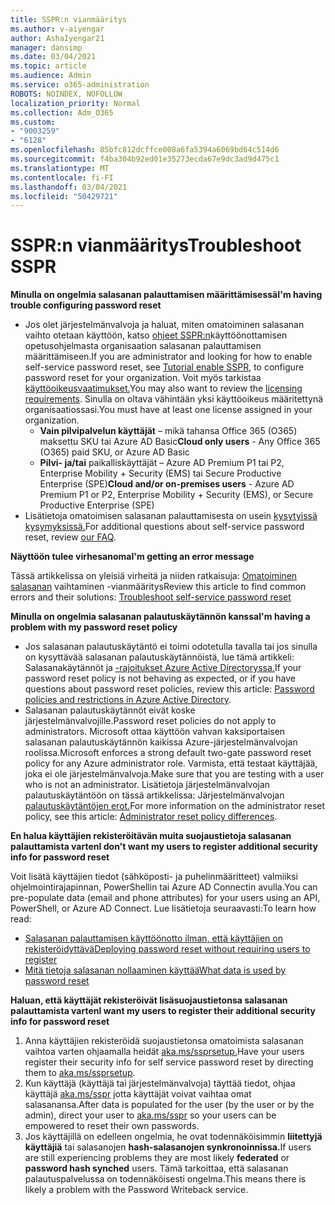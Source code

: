 ```yaml
---
title: SSPR:n vianmääritys
ms.author: v-aiyengar
author: AshaIyengar21
manager: dansimp
ms.date: 03/04/2021
ms.topic: article
ms.audience: Admin
ms.service: o365-administration
ROBOTS: NOINDEX, NOFOLLOW
localization_priority: Normal
ms.collection: Adm_O365
ms.custom:
- "9003259"
- "6128"
ms.openlocfilehash: 85bfc812dcffce008a6fa5394a6069bd64c514d6
ms.sourcegitcommit: f4ba304b92ed01e35273ecda67e9dc3ad9d475c1
ms.translationtype: MT
ms.contentlocale: fi-FI
ms.lasthandoff: 03/04/2021
ms.locfileid: "50429721"
---
```

# <a name="troubleshoot-sspr"></a><span data-ttu-id="72eaf-102">SSPR:n vianmääritys</span><span class="sxs-lookup"><span data-stu-id="72eaf-102">Troubleshoot SSPR</span></span>

<span data-ttu-id="72eaf-103">**Minulla on ongelmia salasanan palauttamisen määrittämisessä**</span><span class="sxs-lookup"><span data-stu-id="72eaf-103">**I'm having trouble configuring password reset**</span></span>

- <span data-ttu-id="72eaf-104">Jos olet järjestelmänvalvoja ja haluat, miten omatoiminen salasanan vaihto otetaan käyttöön, katso [ohjeet SSPR:n](https://docs.microsoft.com/azure/active-directory/authentication/tutorial-enable-sspr)käyttöönottamisen opetusohjelmasta organisaation salasanan palauttamisen määrittämiseen.</span><span class="sxs-lookup"><span data-stu-id="72eaf-104">If you are administrator and looking for how to enable self-service password reset, see [Tutorial enable SSPR](https://docs.microsoft.com/azure/active-directory/authentication/tutorial-enable-sspr), to configure password reset for your organization.</span></span> <span data-ttu-id="72eaf-105">Voit myös tarkistaa [käyttöoikeusvaatimukset.](https://docs.microsoft.com/azure/active-directory/authentication/concept-sspr-licensing?WT.mc_id=Portal-Microsoft_Azure_Support)</span><span class="sxs-lookup"><span data-stu-id="72eaf-105">You may also want to review the [licensing requirements](https://docs.microsoft.com/azure/active-directory/authentication/concept-sspr-licensing?WT.mc_id=Portal-Microsoft_Azure_Support).</span></span> <span data-ttu-id="72eaf-106">Sinulla on oltava vähintään yksi käyttöoikeus määritettynä organisaatiossasi.</span><span class="sxs-lookup"><span data-stu-id="72eaf-106">You must have at least one license assigned in your organization.</span></span>
    - <span data-ttu-id="72eaf-107">**Vain pilvipalvelun käyttäjät** – mikä tahansa Office 365 (O365) maksettu SKU tai Azure AD Basic</span><span class="sxs-lookup"><span data-stu-id="72eaf-107">**Cloud only users** - Any Office 365 (O365) paid SKU, or Azure AD Basic</span></span>
    - <span data-ttu-id="72eaf-108">**Pilvi- ja/tai** paikalliskäyttäjät – Azure AD Premium P1 tai P2, Enterprise Mobility + Security (EMS) tai Secure Productive Enterprise (SPE)</span><span class="sxs-lookup"><span data-stu-id="72eaf-108">**Cloud and/or on-premises users** - Azure AD Premium P1 or P2, Enterprise Mobility + Security (EMS), or Secure Productive Enterprise (SPE)</span></span>
- <span data-ttu-id="72eaf-109">Lisätietoja omatoimisen salasanan palauttamisesta on usein [kysytyissä kysymyksissä.](https://docs.microsoft.com/azure/active-directory/authentication/active-directory-passwords-faq?WT.mc_id=Portal-Microsoft_Azure_Support)</span><span class="sxs-lookup"><span data-stu-id="72eaf-109">For additional questions about self-service password reset, review [our FAQ](https://docs.microsoft.com/azure/active-directory/authentication/active-directory-passwords-faq?WT.mc_id=Portal-Microsoft_Azure_Support).</span></span>

<span data-ttu-id="72eaf-110">**Näyttöön tulee virhesanoma**</span><span class="sxs-lookup"><span data-stu-id="72eaf-110">**I'm getting an error message**</span></span>

<span data-ttu-id="72eaf-111">Tässä artikkelissa on yleisiä virheitä ja niiden ratkaisuja: [Omatoiminen salasanan](https://docs.microsoft.com/azure/active-directory/authentication/active-directory-passwords-troubleshoot?WT.mc_id=Portal-Microsoft_Azure_Support) vaihtaminen -vianmääritys</span><span class="sxs-lookup"><span data-stu-id="72eaf-111">Review this article to find common errors and their solutions: [Troubleshoot self-service password reset](https://docs.microsoft.com/azure/active-directory/authentication/active-directory-passwords-troubleshoot?WT.mc_id=Portal-Microsoft_Azure_Support)</span></span>

<span data-ttu-id="72eaf-112">**Minulla on ongelmia salasanan palautuskäytännön kanssa**</span><span class="sxs-lookup"><span data-stu-id="72eaf-112">**I'm having a problem with my password reset policy**</span></span>

- <span data-ttu-id="72eaf-113">Jos salasanan palautuskäytäntö ei toimi odotetulla tavalla tai jos sinulla on kysyttävää salasanan palautuskäytännöistä, lue tämä artikkeli: Salasanakäytännöt ja [-rajoitukset Azure Active Directoryssa.](https://docs.microsoft.com/azure/active-directory/authentication/concept-sspr-policy?WT.mc_id=Portal-Microsoft_Azure_Support)</span><span class="sxs-lookup"><span data-stu-id="72eaf-113">If your password reset policy is not behaving as expected, or if you have questions about password reset policies, review this article: [Password policies and restrictions in Azure Active Directory](https://docs.microsoft.com/azure/active-directory/authentication/concept-sspr-policy?WT.mc_id=Portal-Microsoft_Azure_Support).</span></span>
- <span data-ttu-id="72eaf-114">Salasanan palautuskäytännöt eivät koske järjestelmänvalvojille.</span><span class="sxs-lookup"><span data-stu-id="72eaf-114">Password reset policies do not apply to administrators.</span></span> <span data-ttu-id="72eaf-115">Microsoft ottaa käyttöön vahvan kaksiportaisen salasanan palautuskäytännön kaikissa Azure-järjestelmänvalvojan roolissa.</span><span class="sxs-lookup"><span data-stu-id="72eaf-115">Microsoft enforces a strong default two-gate password reset policy for any Azure administrator role.</span></span> <span data-ttu-id="72eaf-116">Varmista, että testaat käyttäjää, joka ei ole järjestelmänvalvoja.</span><span class="sxs-lookup"><span data-stu-id="72eaf-116">Make sure that you are testing with a user who is not an administrator.</span></span> <span data-ttu-id="72eaf-117">Lisätietoja järjestelmänvalvojan palautuskäytäntöön on tässä artikkelissa: Järjestelmänvalvojan [palautuskäytäntöjen erot.](https://docs.microsoft.com/azure/active-directory/authentication/concept-sspr-policy?WT.mc_id=Portal-Microsoft_Azure_Support#administrator-reset-policy-differences)</span><span class="sxs-lookup"><span data-stu-id="72eaf-117">For more information on the administrator reset policy, see this article: [Administrator reset policy differences](https://docs.microsoft.com/azure/active-directory/authentication/concept-sspr-policy?WT.mc_id=Portal-Microsoft_Azure_Support#administrator-reset-policy-differences).</span></span>

<span data-ttu-id="72eaf-118">**En halua käyttäjien rekisteröitävän muita suojaustietoja salasanan palauttamista varten**</span><span class="sxs-lookup"><span data-stu-id="72eaf-118">**I don't want my users to register additional security info for password reset**</span></span>

<span data-ttu-id="72eaf-119">Voit lisätä käyttäjien tiedot (sähköposti- ja puhelinmääritteet) valmiiksi ohjelmointirajapinnan, PowerShellin tai Azure AD Connectin avulla.</span><span class="sxs-lookup"><span data-stu-id="72eaf-119">You can pre-populate data (email and phone attributes) for your users using an API, PowerShell, or Azure AD Connect.</span></span> <span data-ttu-id="72eaf-120">Lue lisätietoja seuraavasti:</span><span class="sxs-lookup"><span data-stu-id="72eaf-120">To learn how read:</span></span>

- [<span data-ttu-id="72eaf-121">Salasanan palauttamisen käyttöönotto ilman, että käyttäjien on rekisteröidyttävä</span><span class="sxs-lookup"><span data-stu-id="72eaf-121">Deploying password reset without requiring users to register</span></span>](https://docs.microsoft.com/azure/active-directory/active-directory-passwords-data?WT.mc_id=Portal-Microsoft_Azure_Support#set-and-read-authentication-data-using-powershell)
- [<span data-ttu-id="72eaf-122">Mitä tietoja salasanan nollaaminen käyttää</span><span class="sxs-lookup"><span data-stu-id="72eaf-122">What data is used by password reset</span></span>](https://docs.microsoft.com/azure/active-directory/active-directory-passwords-data?WT.mc_id=Portal-Microsoft_Azure_Support)

<span data-ttu-id="72eaf-123">**Haluan, että käyttäjät rekisteröivät lisäsuojaustietonsa salasanan palauttamista varten**</span><span class="sxs-lookup"><span data-stu-id="72eaf-123">**I want my users to register their additional security info for password reset**</span></span>

1. <span data-ttu-id="72eaf-124">Anna käyttäjien rekisteröidä suojaustietonsa omatoimista salasanan vaihtoa varten ohjaamalla heidät [aka.ms/ssprsetup.](https://mysignins.microsoft.com/security-info)</span><span class="sxs-lookup"><span data-stu-id="72eaf-124">Have your users register their security info for self service password reset by directing them to [aka.ms/ssprsetup](https://mysignins.microsoft.com/security-info).</span></span>
1. <span data-ttu-id="72eaf-125">Kun käyttäjä (käyttäjä tai järjestelmänvalvoja) täyttää tiedot, ohjaa käyttäjä [aka.ms/sspr](https://passwordreset.microsoftonline.com/) jotta käyttäjät voivat vaihtaa omat salasanansa.</span><span class="sxs-lookup"><span data-stu-id="72eaf-125">After data is populated for the user (by the user or by the admin), direct your user to [aka.ms/sspr](https://passwordreset.microsoftonline.com/) so your users can be empowered to reset their own passwords.</span></span>
1. <span data-ttu-id="72eaf-126">Jos käyttäjillä on edelleen ongelmia, he ovat todennäköisimmin **liitettyjä käyttäjiä** tai salasanojen **hash-salasanojen synkronoinnissa.**</span><span class="sxs-lookup"><span data-stu-id="72eaf-126">If users are still experiencing problems they are most likely **federated** or **password hash synched** users.</span></span> <span data-ttu-id="72eaf-127">Tämä tarkoittaa, että salasanan palautuspalvelussa on todennäköisesti ongelma.</span><span class="sxs-lookup"><span data-stu-id="72eaf-127">This means there is likely a problem with the Password Writeback service.</span></span>